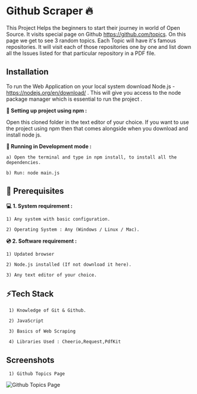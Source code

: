  # Github Scraper 🔥

This Project Helps the beginners
to start their journey in world of Open Source.
It visits special page on Github https://github.com/topics. 
On this page we get to see 3 random topics. Each Topic will
have it's famous repositories. It will visit each of those 
repositories one by one and list down all the Issues listed
for that particular repository in a PDF file.

## Installation


To run the Web Application on your local system download Node.js - https://nodejs.org/en/download/ . This will give you access to the node package manager which is essential to run the project .

**📌 Setting up project using npm :**

Open this cloned folder in the text editor of your choice.
If you want to use the project using npm then that comes alongside when you download and install node js.

**🚩 Running in Development mode :**

    a) Open the terminal and type in npm install, to install all the dependencies.

    b) Run: node main.js
## 📌 Prerequisites


**💻 1. System requirement :**

    1) Any system with basic configuration.

    2) Operating System : Any (Windows / Linux / Mac).

**💿 2. Software requirement :**

    1) Updated browser

    2) Node.js installed (If not download it here).

    3) Any text editor of your choice.
## ⚡Tech Stack

     1) Knowledge of Git & Github.

     2) JavaScript

     3) Basics of Web Scraping

     4) Libraries Used : Cheerio,Request,PdfKit
     
## Screenshots

   
     1) Github Topics Page


   ![Github Topics Page](https://user-images.githubusercontent.com/67583012/151707462-65f95f7e-fc28-4335-801f-75662a09eb02.png)
   
     
